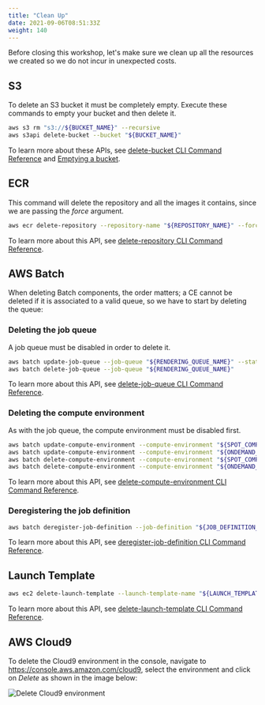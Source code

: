 ```yaml
---
title: "Clean Up"
date: 2021-09-06T08:51:33Z
weight: 140
---
```


Before closing this workshop, let's make sure we clean up all the resources we created so we do not incur in unexpected costs.

## S3

To delete an S3 bucket it must be completely empty. Execute these commands to empty your bucket and then delete it.

```bash
aws s3 rm "s3://${BUCKET_NAME}" --recursive
aws s3api delete-bucket --bucket "${BUCKET_NAME}"
```

To learn more about these APIs, see [delete-bucket CLI Command Reference](https://docs.aws.amazon.com/cli/latest/reference/s3api/delete-bucket.html) and [Emptying a bucket](https://docs.aws.amazon.com/AmazonS3/latest/userguide/empty-bucket.html).

## ECR

This command will delete the repository and all the images it contains, since we are passing the *force* argument.

```bash
aws ecr delete-repository --repository-name "${REPOSITORY_NAME}" --force
```

To learn more about this API, see [delete-repository CLI Command Reference](https://docs.aws.amazon.com/cli/latest/reference/ecr/delete-repository.html).

## AWS Batch

When deleting Batch components, the order matters; a CE cannot be deleted if it is associated to a valid queue, so we have to start by deleting the queue:

### Deleting the job queue

A job queue must be disabled in order to delete it.

```bash
aws batch update-job-queue --job-queue "${RENDERING_QUEUE_NAME}" --state DISABLED
aws batch delete-job-queue --job-queue "${RENDERING_QUEUE_NAME}"
```

To learn more about this API, see [delete-job-queue CLI Command Reference](https://docs.aws.amazon.com/cli/latest/reference/batch/delete-job-queue.html).

### Deleting the compute environment

As with the job queue, the compute environment must be disabled first.

```bash
aws batch update-compute-environment --compute-environment "${SPOT_COMPUTE_ENV_ARN}" --state DISABLED
aws batch update-compute-environment --compute-environment "${ONDEMAND_COMPUTE_ENV_ARN}" --state DISABLED
aws batch delete-compute-environment --compute-environment "${SPOT_COMPUTE_ENV_ARN}"
aws batch delete-compute-environment --compute-environment "${ONDEMAND_COMPUTE_ENV_ARN}"
```

To learn more about this API, see [delete-compute-environment CLI Command Reference](https://docs.aws.amazon.com/cli/latest/reference/batch/delete-compute-environment.html).

### Deregistering the job definition

```bash
aws batch deregister-job-definition --job-definition "${JOB_DEFINITION_NAME}"
```

To learn more about this API, see [deregister-job-definition CLI Command Reference](https://docs.aws.amazon.com/cli/latest/reference/batch/deregister-job-definition.html).


## Launch Template

```bash
aws ec2 delete-launch-template --launch-template-name "${LAUNCH_TEMPLATE_name}"
```

To learn more about this API, see [delete-launch-template CLI Command Reference](https://docs.aws.amazon.com/cli/latest/reference/ec2/delete-launch-template.html).

## AWS Cloud9

To delete the Cloud9 environment in the console, navigate to https://console.aws.amazon.com/cloud9, select the environment and click on *Delete* as shown in the image below:

![Delete Cloud9 environment](/images/rendering-with-batch/delete-environment.png)

